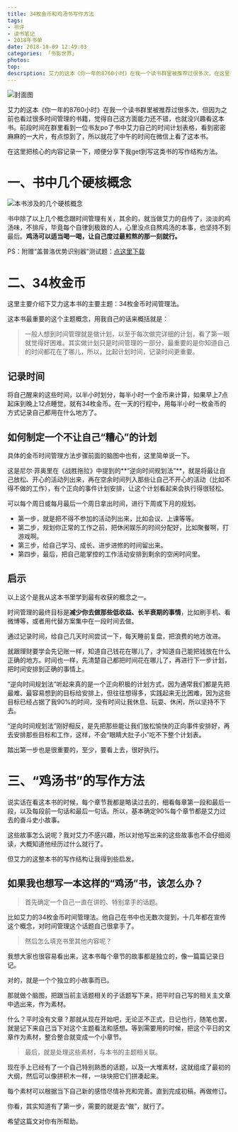 ```yaml
---
title: 34枚金币和鸡汤书写作方法
tags:
- 书评
- 读书笔记
- 2018年书单
date: 2018-10-09 12:49:03
categories: 「书影世界」
photos:
top:
description: 艾力的这本《你一年的8760小时》在我一个读书群里被推荐过很多次，在这里把核心的内容记录一下，顺便分享下我get到写这类书的写作结构方法。
---
```

![封面图](封面.jpg)

艾力的这本《你一年的8760小时》在我一个读书群里被推荐过很多次，但因为之前也看过很多时间管理的书籍，觉得自己这方面能力还不错，也就没兴趣看这本书。前段时间在群里看到一位书友po了书中艾力自己的时间计划表格，看到密密麻麻的一大片，有点惊到了，所以就花了中午的时间在微信上看了这本书。

在这里把核心的内容记录一下，顺便分享下我get到写这类书的写作结构方法。

# 一、书中几个硬核概念

![本书涉及的几个硬核概念](金币.png)

书中除了以上几个概念跟时间管理有关，其余的，就当做艾力的自传了，淡淡的鸡汤味，不排斥，毕竟每个自律到极致的人，心里没点自熬鸡汤的本事，也坚持不到最后。**鸡汤可以适当喝一喝，让自己度过最煎熬的那一刻就行。**

PS：附赠“盖普洛优势识别器”测试题：[点这里下载](1)

# 二、34枚金币

这里主要介绍下艾力这本书的主要主题：34枚金币时间管理法。

这本书最重要的这个主题概念，用我自己的话来概括就是：

>一般人想到时间管理就是做计划，以至于每次做完详细的计划，看了第一眼就觉得好困难。其实做计划只是时间管理的一部分，最重要的是你知道自己的时间都花在了哪儿，所以，比起计划时间，记录时间更重要。

## 记录时间

将自己醒来的这些时间，以半小时划分，每半小时一个金币来计算，如果早上7点起床到晚上12点睡觉，就有34枚金币。在一天的行程中，用每半小时一枚金币的方式记录自己都用在什么地方了。

## 如何制定一个不让自己“糟心”的计划

具体的金币时间管理方法步骤前面的脑图中也有，这里简单说一下。

这是尼尔·菲奥里在《战胜拖拉》中提到的**“逆向时间规划法”**，就是将最让自己放松、开心的活动列出来，再在空余时间列入那些让自己不开心的活动（比如不得不做的工作），有个正向的事件计划安排，让这个计划看起来会执行得很轻松。

可以每个周日或每月最后一个周日拿出时间，进行下周或下月的规划。

- 第一步，就是把不得不参加的活动列出来，比如会议、上课等等。
- 第二步，规划你正常的工作之前，把休闲娱乐的时间分配好，比如聚餐啊，打游戏啊。
- 第三步，给自己学习、成长、进步进修的时间留出来。
- 第四步，最后，把自己能掌控的工作活动安排到剩余的空闲时间里。

## 启示

以上这个是我从这本书里学到最有收获的概念之一。

时间管理的最终目标是**减少你去做那些低收益、长半衰期的事情**，比如刷手机、看微博等，或者用代替方案集中在一段时间去做。

通过记录时间，给自己几天时间尝试一下，每天睡前复盘，把浪费的地方改进。

就跟理财要学会先记账一样，知道自己钱花在哪儿了，才知道自己能把钱放在什么正确的地方。时间也一样，先清楚自己都把时间花在哪儿了，再进行下一步计划，把时间安排到正确的事情上。

“逆向时间规划法”听起来真的是一个正向积极的计划方式，因为通常我们都是先把最难、最容易想到的目标给安排上，但往往想得多，实践起来无比困难，因为这些目标已经占据了我90%的时间，没有时间让我休息、玩耍、休闲，所以坚持不下去。

“逆向时间规划法”刚好相反，是先把那些能让我们放松愉快的正向事件安排好，再去安排那些目标和工作，这样，不会“眼睛大肚子小”吃不下整个计划表。

踏出第一步也是很重要的，至少，要看上去，很好执行。

# 三、“鸡汤书”的写作方法

说实话在看这本书的时候，每个章节我都是略读过去的，细看每章第一段和最后一段，以及每段前一句话和最后一句话。所以，基本确定90%每个章节都是艾力过去的奋斗史小故事。

这些故事怎么说呢？我对艾力不感兴趣，所以对他写出来的这些故事也不会仔细阅读，大概知道他经历过什么就行了。

但艾力的这整本书的写作结构让我得到些启发。

## 如果我也想写一本这样的“鸡汤”书，该怎么办？

>首先确定一个自己一直在讲的、特别拿手的话题。

比如艾力的34枚金币时间管理法。他自己在书中也无数次提到，十几年都在宣传这个概念，对时间管理这个话题自己很拿手了。

>然后怎么填充书里其他内容呢？

我想大家也很容易看出来，这本书每个章节的故事都是独立的，像一篇篇记录日记。

对的，就是一个个独立的小故事而已。

那就做个脑图，把跟当前主话题相关的子话题写下来，把平时自己写的相关主文章中选出来，作为素材。

什么？平时没有文章？那就从现在开始吧，无论正不正式，日记也行，随笔也罢，就是记下来自己当下对这个主题看法和感想。等到需要用的时候，把这个平日的文章作为素材，整合整合就变成一个小章节。

>最后，就是处理这些素材，与本书的主题相关联。

现在手上已经有了一个自己特别熟悉的话题，以及一大堆素材，这就组成了最初的大纲，然后可以像拼积木一样，一块块把它们拼凑起来。

每个素材可以根据当下自己新的感悟尽情补充和完善。直到完成初稿，再做修订。

你看，其实知道有了第一步，需要的就是去“做”，就行了。

希望这篇文对你有所帮助。